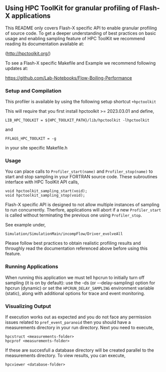 ## Using HPC ToolKit for granular profiling of Flash-X applications

This README only covers Flash-X specific API to enable granular
profiling of source code. To get a deeper understanding of best
practices on basic usage and enabling sampling feature of HPC
ToolKit we recommend reading its documentation available at:

(http://hpctoolkit.org/)

To see a Flash-X specific Makefile and Example we recommend following
updates at:

https://github.com/Lab-Notebooks/Flow-Boiling-Performance

### Setup and Compilation

This profiler is available by using the following setup shortcut `+hpctoolkit`

This will require that you first install hpctoolkit >= 2023.03.01
and define,

```
LIB_HPC_TOOLKIT = ${HPC_TOOLKIT_PATH}/lib/hpctoolkit -lhpctoolkit
```

and

```
FFLAGS_HPC_TOOLKIT = -g
```

in your site specific Makefile.h

### Usage

You can place calls to `Profiler_start(name)` and `Profiler_stop(name)`
to start and stop sampling in your FORTRAN source code. These subroutines
interface with HPC ToolKit API calls,

```
void hpctoolkit_sampling_start(void);
void hpctoolkit_sampling_stop(void);
```

Flash-X specific API is designed to not allow multiple instances of
sampling to run concurrently. Therfore, applications will abort if a
new  `Profiler_start` is called without terminating the previous one
using `Profiler_stop`.

See example under,

```
Simulation/SimulationMain/incompFlow/Driver_evolveAll
```

Please follow best practices to obtain realistic profiling results and
throughly read the documentation referenced above before using this
feature.

### Running Applications

When running this application we must tell hpcrun to initially turn
off sampling (it is on by default): use the -ds (or --delay-sampling)
option for hpcrun (dynamic) or set the `HPCRUN_DELAY_SAMPLING`
environment variable (static), along with additional options for trace
and event monitoring.

### Visualizing Output

If execution works out as expected and you do not face any permission
issues related to `pref_event_paranoid` then you should have a measurements
directory in your run directory. Next you need to execute,

```
hpcstruct <measurements-folder>
hpcprof <measurements-folder>
```

If these are succesfull a database directory will be created parallel to the 
measurements directory. To view results, you can execute,

```
hpcviewer <database-folder>
```
